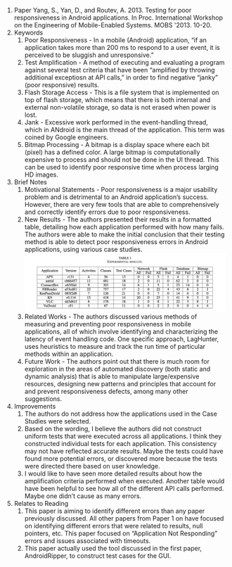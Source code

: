 1. Paper
	Yang, S., Yan, D., and Routev, A. 2013. Testing for poor responsiveness in Android applications. In Proc. International Workshop on the Engineering of Mobile-Enabled Systems. MOBS '2013. 10-20.
2. Keywords
	1. Poor Responsiveness - In a mobile (Android) application, “if an application takes more than 200 ms to respond to a user event, it is perceived to be sluggish and unresponsive.”
	2. Test Amplification - A method of executing and evaluating a program against several test criteria that have been “amplified by throwing additional exceptiosn at API calls,” in order to find negative “janky” (poor responsive) results.
	3. Flash Storage Access - This is a file system that is implemented on top of flash storage, which means that there is both internal and external non-volatile storage, so data is not erased when power is lost.
	4. Jank - Excessive work performed in the event-handling thread, which in ANdroid is the main thread of the application. This term was coined by Google engineers. 
	5. Bitmap Processing - A bitmap is a display space where each bit (pixel) has a defined color. A large bitmap is computationally expensive to process and should not be done in the UI thread. This can be used to identify poor responsive time when process larging HD images.  
3. Brief Notes
	1. Motivational Statements - Poor responsiveness is a major usability problem and is detrimental to an Android application’s success. However, there are very few tools that are able to comprehensively and correctly identify errors due to poor responsiveness.
	2. New Results - The authors presented their results in a formatted table, detailing how each application performed with how many fails. The authors were able to make the initial conclusion that their testing method is able to detect poor responsiveness errors in Android applications, using various case studies. ![Results](https://github.com/gbtimmon/ase16GBT/blob/master/read/7/Figure1.png "Results")
	3. Related Works - The authors discussed various methods of measuring and preventing poor responsiveness in mobile applications, all of which involve identifying and characterizing the latency of event handling code. One specific approach, LagHunter, uses heuristics to measure and track the run time of particular methods within an application.
	4. Future Work - The authors point out that there is much room for exploration in the areas of automated discovery (both static and dynamic analysis) that is able to manipulate large/expensive resources, designing new patterns and principles that account for and prevent responsiveness defects, among many other suggestions. 
4. Improvements
	1. The authors do not address how the applications used in the Case Studies were selected.
	2. Based on the wording, I believe the authors did not construct uniform tests that were executed across all applications. I think they constructed individual tests for each application. This consistency may not have reflected accurate results. Maybe the tests could have found more potential errors, or discovered more because the tests were directed there based on user knowledge. 
	3. I would like to have seen more detailed results about how the amplification criteria performed when executed. Another table would have been helpful to see how all of the different API calls performed. Maybe one didn’t cause as many errors. 
5. Relates to Reading
	1. This paper is aiming to identify different errors than any paper previously discussed. All other papers from Paper 1 on have focused on identifying different errors that were related to results, null pointers, etc. This paper focused on “Application Not Responding” errors and issues associated with timeouts.
	2. This paper actually used the tool discussed in the first paper, AndroidRipper, to construct test cases for the GUI.
